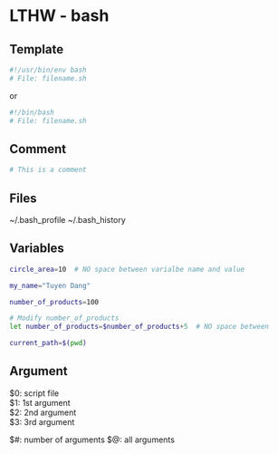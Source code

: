 # LTHW - bash

## Template
```bash
#!/usr/bin/env bash
# File: filename.sh
```
or
```bash
#!/bin/bash
# File: filename.sh
```

## Comment
```bash
# This is a comment
```

## Files
~/.bash_profile
~/.bash_history

## Variables
```bash
circle_area=10  # NO space between varialbe name and value

my_name="Tuyen Dang"

number_of_products=100

# Modify number_of_products
let number_of_products=$number_of_products+5  # NO space between
```

```bash
current_path=$(pwd)
```
## Argument
$0: script file  
$1: 1st argument  
$2: 2nd argument  
$3: 3rd argument  

$#: number of arguments 
$@: all arguments  

